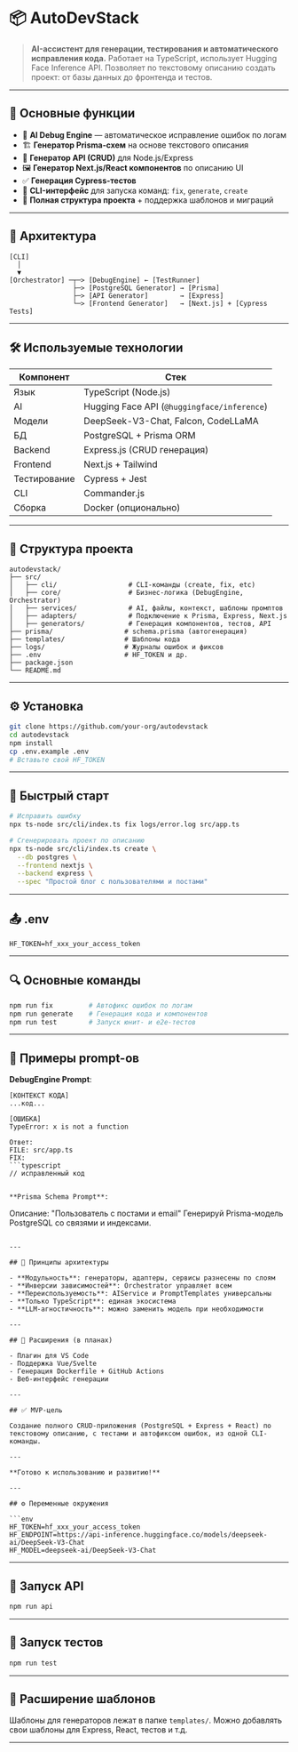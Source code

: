 # 📦 AutoDevStack

> **AI-ассистент для генерации, тестирования и автоматического исправления кода.**
> Работает на TypeScript, использует Hugging Face Inference API. Позволяет по текстовому описанию создать проект: от базы данных до фронтенда и тестов.

---

## 🔧 Основные функции

- 🧠 **AI Debug Engine** — автоматическое исправление ошибок по логам
- 🏗 **Генератор Prisma-схем** на основе текстового описания
- 📡 **Генератор API (CRUD)** для Node.js/Express
- 🖼 **Генератор Next.js/React компонентов** по описанию UI
- ✅ **Генерация Cypress-тестов**
- 🚀 **CLI-интерфейс** для запуска команд: `fix`, `generate`, `create`
- 📁 **Полная структура проекта** + поддержка шаблонов и миграций

---

## 🧠 Архитектура

```text
[CLI]
  │
  ▼
[Orchestrator] ─┬─> [DebugEngine] ← [TestRunner]
                ├─> [PostgreSQL Generator] → [Prisma]
                ├─> [API Generator]        → [Express]
                └─> [Frontend Generator]   → [Next.js] + [Cypress Tests]
```

---

## 🛠️ Используемые технологии

| Компонент    | Стек                                        |
| ------------ | ------------------------------------------- |
| Язык         | TypeScript (Node.js)                        |
| AI           | Hugging Face API (`@huggingface/inference`) |
| Модели       | DeepSeek-V3-Chat, Falcon, CodeLLaMA      |
| БД           | PostgreSQL + Prisma ORM                     |
| Backend      | Express.js (CRUD генерация)                 |
| Frontend     | Next.js + Tailwind                          |
| Тестирование | Cypress + Jest                              |
| CLI          | Commander.js                                |
| Сборка       | Docker (опционально)                        |

---

## 📁 Структура проекта

```
autodevstack/
├── src/
│   ├── cli/                  # CLI-команды (create, fix, etc)
│   ├── core/                 # Бизнес-логика (DebugEngine, Orchestrator)
│   ├── services/             # AI, файлы, контекст, шаблоны промптов
│   ├── adapters/             # Подключение к Prisma, Express, Next.js
│   ├── generators/           # Генерация компонентов, тестов, API
├── prisma/                  # schema.prisma (автогенерация)
├── templates/               # Шаблоны кода
├── logs/                    # Журналы ошибок и фиксов
├── .env                     # HF_TOKEN и др.
├── package.json
└── README.md
```

---

## ⚙️ Установка

```bash
git clone https://github.com/your-org/autodevstack
cd autodevstack
npm install
cp .env.example .env
# Вставьте свой HF_TOKEN
```

---

## 🧪 Быстрый старт

```bash
# Исправить ошибку
npx ts-node src/cli/index.ts fix logs/error.log src/app.ts

# Сгенерировать проект по описанию
npx ts-node src/cli/index.ts create \
  --db postgres \
  --frontend nextjs \
  --backend express \
  --spec "Простой блог с пользователями и постами"
```

---

## 📤 .env

```env
HF_TOKEN=hf_xxx_your_access_token
```

---

## 🔍 Основные команды

```bash
npm run fix         # Автофикс ошибок по логам
npm run generate    # Генерация кода и компонентов
npm run test        # Запуск юнит- и e2e-тестов
```

---

## 📄 Примеры prompt-ов

**DebugEngine Prompt**:

```
[КОНТЕКСТ КОДА]
...код...

[ОШИБКА]
TypeError: x is not a function

Ответ:
FILE: src/app.ts
FIX:
```typescript
// исправленный код
```
```

**Prisma Schema Prompt**:

```
Описание: "Пользователь с постами и email"
Генерируй Prisma-модель PostgreSQL со связями и индексами.
```

---

## 🧱 Принципы архитектуры

- **Модульность**: генераторы, адаптеры, сервисы разнесены по слоям
- **Инверсии зависимостей**: Orchestrator управляет всем
- **Переиспользуемость**: AIService и PromptTemplates универсальны
- **Только TypeScript**: единая экосистема
- **LLM-агностичность**: можно заменить модель при необходимости

---

## 🧩 Расширения (в планах)

- Плагин для VS Code
- Поддержка Vue/Svelte
- Генерация Dockerfile + GitHub Actions
- Веб-интерфейс генерации

---

## ✅ MVP-цель

Создание полного CRUD-приложения (PostgreSQL + Express + React) по текстовому описанию, с тестами и автофиксом ошибок, из одной CLI-команды.

---

**Готово к использованию и развитию!** 

---

## ⚙️ Переменные окружения

```env
HF_TOKEN=hf_xxx_your_access_token
HF_ENDPOINT=https://api-inference.huggingface.co/models/deepseek-ai/DeepSeek-V3-Chat
HF_MODEL=deepseek-ai/DeepSeek-V3-Chat
```

---

## 🚀 Запуск API

```bash
npm run api
```

---

## 🧪 Запуск тестов

```bash
npm run test
```

---

## 🧩 Расширение шаблонов

Шаблоны для генераторов лежат в папке `templates/`. Можно добавлять свои шаблоны для Express, React, тестов и т.д.

--- 
